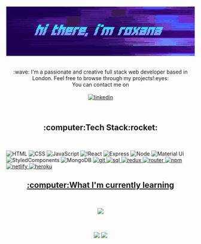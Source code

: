 ![banner](https://github.com/roxana-florea/roxana-florea/blob/main/IMG_20210316_172600.jpg)</br></br>

<p align="center">
 :wave: I'm a passionate and creative full stack web developer based in London. Feel free to browse through my projects!:eyes:<br/>
You can contact me on<br/><br/><a href="https://www.linkedin.com/in/roxana-florea-53155a83/"><img src="https://img.shields.io/badge/LinkedIn-0077B5?style=for-the-badge&logo=linkedin&logoColor=white" alt="linkedin"/></a>

</p>


<br/>

<h2 align="center">:computer:Tech Stack:rocket:</h2><br/>

![HTML](https://img.shields.io/badge/HTML-239120?style=for-the-badge&logo=html5&logoColor=white)
![CSS](https://img.shields.io/badge/CSS3-1572B6?style=for-the-badge&logo=css3&logoColor=white)
![JavaScript](https://img.shields.io/badge/JavaScript-F7DF1E?style=for-the-badge&logo=javascript&logoColor=black)
![!React](https://img.shields.io/badge/React-20232A?style=for-the-badge&logo=react&logoColor=61DAFB)
![Express](https://img.shields.io/badge/Express.js-000000?style=for-the-badge&logo=express&logoColor=white)
![Node](https://img.shields.io/badge/Node.js-43853D?style=for-the-badge&logo=node.js&logoColor=white)
![Material Ui](https://img.shields.io/badge/Material--UI-0081CB?style=for-the-badge&logo=material-ui&logoColor=white)
![StyledComponents](https://img.shields.io/badge/styled--components-DB7093?style=for-the-badge&logo=styled-components&logoColor=white)
![MongoDB](https://img.shields.io/badge/MongoDB-4EA94B?style=for-the-badge&logo=mongodb&logoColor=white)
<a href="https://github.com/jstrieb/github-stats" align="center">
![git](https://img.shields.io/badge/Git-F05032?style=for-the-badge&logo=git&logoColor=white)
![sql](https://img.shields.io/badge/MySQL-00000F?style=for-the-badge&logo=mysql&logoColor=white)
![redux](https://img.shields.io/badge/Redux-593D88?style=for-the-badge&logo=redux&logoColor=white)
![router](https://img.shields.io/badge/React_Router-CA4245?style=for-the-badge&logo=react-router&logoColor=white)
![npm](https://img.shields.io/badge/npm-CB3837?style=for-the-badge&logo=npm&logoColor=white)
![netlify](https://img.shields.io/badge/Netlify-00C7B7?style=for-the-badge&logo=netlify&logoColor=white)
![heroku](https://img.shields.io/badge/Heroku-430098?style=for-the-badge&logo=heroku&logoColor=white)
<br/>
 
 <h2 align="center">:computer:What I'm currently learning</h2><br/>

<p align="center">
<img src="https://img.shields.io/badge/jQuery-0769AD?style=for-the-badge&logo=jquery&logoColor=white"/>

</p><br/>


 <a align="center">
 
![](https://github.com/roxana-florea/git-stats/blob/master/generated/languages.svg)
![](https://github.com/roxana-florea/git-stats/blob/master/generated/overview.svg)

</a>
